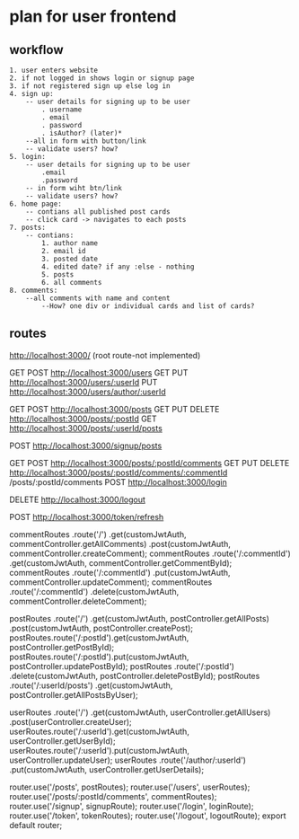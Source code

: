 # plan for user frontend

## workflow

    1. user enters website
    2. if not logged in shows login or signup page
    3. if not registered sign up else log in
    4. sign up:
        -- user details for signing up to be user
            . username
            . email
            . password
            . isAuthor? (later)*
        --all in form with button/link
        -- validate users? how?
    5. login:
        -- user details for signing up to be user
            .email
            .password
        -- in form wiht btn/link
        -- validate users? how?
    6. home page:
        -- contians all published post cards
        -- click card -> navigates to each posts
    7. posts:
        -- contians:
            1. author name
            2. email id
            3. posted date
            4. edited date? if any :else - nothing
            5. posts
            6. all comments
    8. comments:
        --all comments with name and content
            --How? one div or individual cards and list of cards?

## routes

<http://localhost:3000/> (root route-not implemented)

GET POST <http://localhost:3000/users>
GET PUT <http://localhost:3000/users/:userId>
PUT <http://localhost:3000/users/author/:userId>

GET POST <http://localhost:3000/posts>
GET PUT DELETE <http://localhost:3000/posts/:postId>
GET <http://localhost:3000/posts/:userId/posts>

POST <http://localhost:3000/signup/posts>

GET POST <http://localhost:3000/posts/:postId/comments>
GET PUT DELETE <http://localhost:3000/posts/:postId/comments/:commentId>
/posts/:postId/comments
POST <http://localhost:3000/login>

DELETE <http://localhost:3000/logout>

POST <http://localhost:3000/token/refresh>

commentRoutes
.route('/')
.get(customJwtAuth, commentController.getAllComments)
.post(customJwtAuth, commentController.createComment);
commentRoutes
.route('/:commentId')
.get(customJwtAuth, commentController.getCommentById);
commentRoutes
.route('/:commentId')
.put(customJwtAuth, commentController.updateComment);
commentRoutes
.route('/:commentId')
.delete(customJwtAuth, commentController.deleteComment);

postRoutes
.route('/')
.get(customJwtAuth, postController.getAllPosts)
.post(customJwtAuth, postController.createPost);
postRoutes.route('/:postId').get(customJwtAuth, postController.getPostById);
postRoutes.route('/:postId').put(customJwtAuth, postController.updatePostById);
postRoutes
.route('/:postId')
.delete(customJwtAuth, postController.deletePostById);
postRoutes
.route('/:userId/posts')
.get(customJwtAuth, postController.getAllPostsByUser);

userRoutes
.route('/')
.get(customJwtAuth, userController.getAllUsers)
.post(userController.createUser);
userRoutes.route('/:userId').get(customJwtAuth, userController.getUserById);
userRoutes.route('/:userId').put(customJwtAuth, userController.updateUser);
userRoutes
.route('/author/:userId')
.put(customJwtAuth, userController.getUserDetails);

router.use('/posts', postRoutes);
router.use('/users', userRoutes);
router.use('/posts/:postId/comments', commentRoutes);
router.use('/signup', signupRoute);
router.use('/login', loginRoute);
router.use('/token', tokenRoutes);
router.use('/logout', logoutRoute);
export default router;
